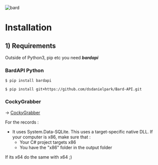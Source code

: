 ![bard](https://github.com/XenocodeRCE/BardSharp/assets/4918142/8bb829ee-1cda-46fc-aae7-b70946f47c08)

# Installation

## 1) Requirements 

Outside of Python3, pip etc you need ***bardapi***

### BardAPI Python
```
$ pip install bardapi
```
```
$ pip install git+https://github.com/dsdanielpark/Bard-API.git
```

### CockyGrabber

→ [CockyGrabber](https://github.com/MoistCoder/CockyGrabber)

For the records : 

- It uses System.Data-SQLite. This uses a target-specific native DLL. If your computer is x86, make sure that :
    - Your C# project targets x86
    - You have the "x86" folder in the output folder
      
If its x64 do the same with x64 ;)
